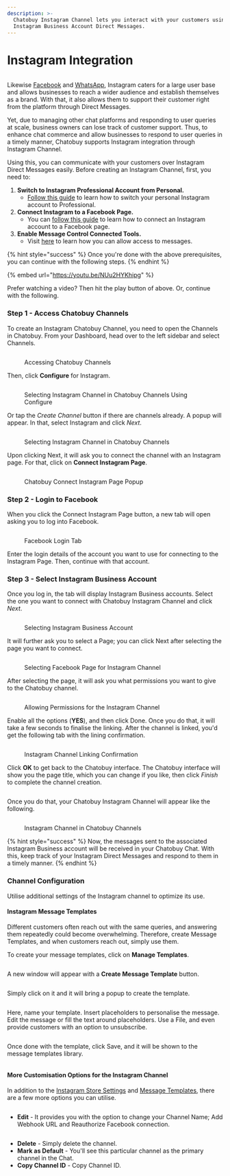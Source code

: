 ```yaml
---
description: >-
  Chatobuy Instagram Channel lets you interact with your customers using
  Instagram Business Account Direct Messages.
---
```


# Instagram Integration

<figure><img src="https://files.gitbook.com/v0/b/gitbook-x-prod.appspot.com/o/spaces%2FhElFPtMZjXYjDDMBT5q2%2Fuploads%2FFDrm8tsB3kBaWhrfacEx%2FInstagram%20Integration%20at%20RUM%20Work.png?alt=media&#x26;token=b9974333-51ad-41d8-83fa-3e77d980e22e" alt=""><figcaption></figcaption></figure>

Likewise [Facebook](https://github.com/rampwin/rampwin-gitbook-docs/blob/main/broken-reference/README.md) and [WhatsApp](https://github.com/rampwin/rampwin-gitbook-docs/blob/main/broken-reference/README.md), Instagram caters for a large user base and allows businesses to reach a wider audience and establish themselves as a brand. With that, it also allows them to support their customer right from the platform through Direct Messages.

Yet, due to managing other chat platforms and responding to user queries at scale, business owners can lose track of customer support. Thus, to enhance chat commerce and allow businesses to respond to user queries in a timely manner, Chatobuy supports Instagram integration through Instagram Channel.

Using this, you can communicate with your customers over Instagram Direct Messages easily. Before creating an Instagram Channel, first, you need to:

1. **Switch to Instagram Professional Account from Personal.**
   * [Follow this guide](https://github.com/rampwin/rampwin-gitbook-docs/blob/main/broken-reference/README.md) to learn how to switch your personal Instagram account to Professional.
2. **Connect Instagram to a Facebook Page.**
   * You can [follow this guide](https://github.com/rampwin/rampwin-gitbook-docs/blob/main/broken-reference/README.md) to learn how to connect an Instagram account to a Facebook page.
3. **Enable Message Control Connected Tools.**
   * Visit [here](https://github.com/rampwin/rampwin-gitbook-docs/blob/main/broken-reference/README.md) to learn how you can allow access to messages.

{% hint style="success" %}
Once you're done with the above prerequisites, you can continue with the following steps.
{% endhint %}

{% embed url="https://youtu.be/NUu2HYKhipg" %}

Prefer watching a video? Then hit the play button of above. Or, continue with the following.

### Step 1 - Access Chatobuy Channels <a href="#step-1-access-rum-work-channels" id="step-1-access-rum-work-channels"></a>

To create an Instagram Chatobuy Channel, you need to open the Channels in Chatobuy. From your Dashboard, head over to the left sidebar and select Channels.

<figure><img src="https://files.gitbook.com/v0/b/gitbook-x-prod.appspot.com/o/spaces%2FhElFPtMZjXYjDDMBT5q2%2Fuploads%2Fuf6tOGAnmoJ6daeJmmZ8%2FAccessing%20RUM%20Work%20Channels%20for%20Instagram.png?alt=media&#x26;token=5b04aefc-099e-4952-8463-d0e953c1ca17" alt=""><figcaption><p>Accessing Chatobuy Channels</p></figcaption></figure>

Then, click **Configure** for Instagram.

<figure><img src="https://files.gitbook.com/v0/b/gitbook-x-prod.appspot.com/o/spaces%2FhElFPtMZjXYjDDMBT5q2%2Fuploads%2FVH9gHUerPYiHppGIAzro%2FConfigure%20Button%20Instagram%20Channel.png?alt=media&#x26;token=b7dc54ff-a37c-483a-afd1-f9ea37bbbdad" alt=""><figcaption><p>Selecting Instagram Channel in Chatobuy Channels Using Configure</p></figcaption></figure>

Or tap the _Create Channel_ button if there are channels already. A popup will appear. In that, select Instagram and click _Next_.

<figure><img src="https://files.gitbook.com/v0/b/gitbook-x-prod.appspot.com/o/spaces%2FhElFPtMZjXYjDDMBT5q2%2Fuploads%2FO5fbivQHaSke2DsYRPV8%2FSelecting%20Instagram%20Channel%20in%20the%20RUM%20Work%20Channels.png?alt=media&#x26;token=75f02aa3-4afb-430c-ab06-e955ff3d74d5" alt=""><figcaption><p>Selecting Instagram Channel in Chatobuy Channels</p></figcaption></figure>

Upon clicking Next, it will ask you to connect the channel with an Instagram page. For that, click on **Connect Instagram Page**.

<figure><img src="https://files.gitbook.com/v0/b/gitbook-x-prod.appspot.com/o/spaces%2FhElFPtMZjXYjDDMBT5q2%2Fuploads%2FHUDXwUhXY1tCIFygdSUV%2FConnect%20Instagram%20Page%20option.png?alt=media&#x26;token=301e1484-dc53-41cc-a02b-b70a18d4a8fc" alt=""><figcaption><p>Chatobuy Connect Instagram Page Popup</p></figcaption></figure>

### Step 2 - Login to Facebook

When you click the Connect Instagram Page button, a new tab will open asking you to log into Facebook.

<figure><img src="https://files.gitbook.com/v0/b/gitbook-x-prod.appspot.com/o/spaces%2FhElFPtMZjXYjDDMBT5q2%2Fuploads%2FqyXscj908pKffJAm2msL%2FLogin%20to%20Facebook%20for%20RUM%20Work%20Instagram%20Channel.png?alt=media&#x26;token=ebfb9ad6-7d42-4f35-ac4b-9ede5c205104" alt=""><figcaption><p>Facebook Login Tab</p></figcaption></figure>

Enter the login details of the account you want to use for connecting to the Instagram Page. Then, continue with that account.

### Step 3 - Select Instagram Business Account

Once you log in, the tab will display Instagram Business accounts. Select the one you want to connect with Chatobuy Instagram Channel and click _Next_.

<figure><img src="https://files.gitbook.com/v0/b/gitbook-x-prod.appspot.com/o/spaces%2FhElFPtMZjXYjDDMBT5q2%2Fuploads%2FviKPOBZnajjDYhz34X5S%2FSelecting%20Instagram%20Business%20Account.png?alt=media&#x26;token=b9280f97-9496-4aaf-9f3a-839763f07810" alt=""><figcaption><p>Selecting Instagram Business Account</p></figcaption></figure>

It will further ask you to select a Page; you can click Next after selecting the page you want to connect.

<figure><img src="https://files.gitbook.com/v0/b/gitbook-x-prod.appspot.com/o/spaces%2FhElFPtMZjXYjDDMBT5q2%2Fuploads%2Fepi5riFr1WD1x5PM07TW%2FSelecting%20a%20page%20from%20Facebook%20for%20Instagram%20Channel.png?alt=media&#x26;token=8ec60cee-2b5a-4f1c-bf64-48c00aa3fc50" alt=""><figcaption><p>Selecting Facebook Page for Instagram Channel</p></figcaption></figure>

After selecting the page, it will ask you what permissions you want to give to the Chatobuy channel.

<figure><img src="https://files.gitbook.com/v0/b/gitbook-x-prod.appspot.com/o/spaces%2FhElFPtMZjXYjDDMBT5q2%2Fuploads%2FaiH4Ye7U3h9tzQBYPpQg%2FAllowing%20Permissions%20for%20the%20Instagram%20Channel.png?alt=media&#x26;token=658d61ec-0483-4516-8f8b-12990bd89a88" alt=""><figcaption><p>Allowing Permissions for the Instagram Channel</p></figcaption></figure>

Enable all the options (**YES**), and then click Done. Once you do that, it will take a few seconds to finalise the linking. After the channel is linked, you'd get the following tab with the lining confirmation.

<figure><img src="https://files.gitbook.com/v0/b/gitbook-x-prod.appspot.com/o/spaces%2FhElFPtMZjXYjDDMBT5q2%2Fuploads%2FsdlssQU1R62PfDstvC6K%2FRUM%20Work%20and%20Instagram%20Connection%20Confirmation.png?alt=media&#x26;token=fca136e1-aa6a-459c-b4af-416add065eac" alt=""><figcaption><p>Instagram Channel Linking Confirmation</p></figcaption></figure>

Click **OK** to get back to the Chatobuy interface. The Chatobuy interface will show you the page title, which you can change if you like, then click _Finish_ to complete the channel creation.

<figure><img src="https://files.gitbook.com/v0/b/gitbook-x-prod.appspot.com/o/spaces%2FhElFPtMZjXYjDDMBT5q2%2Fuploads%2Fx5oTHIy5nZobd2aMl02u%2FLast%20Step%20in%20Creating%20the%20RUM%20Work%20Instagram%20Channel.png?alt=media&#x26;token=7d78a7f2-9ba8-4fe0-bb6e-d4e0f4e24079" alt=""><figcaption></figcaption></figure>

Once you do that, your Chatobuy Instagram Channel will appear like the following.

<figure><img src="https://files.gitbook.com/v0/b/gitbook-x-prod.appspot.com/o/spaces%2FhElFPtMZjXYjDDMBT5q2%2Fuploads%2FKvqbOzJzi36uyko7a0q9%2FInstagram%20Channel%20in%20RUM%20Work%20Channels.png?alt=media&#x26;token=44ca3ab4-635a-4b78-aa81-cfdafed715cc" alt=""><figcaption><p>Instagram Channel in Chatobuy Channels</p></figcaption></figure>

{% hint style="success" %}
Now, the messages sent to the associated Instagram Business account will be received in your Chatobuy Chat. With this, keep track of your Instagram Direct Messages and respond to them in a timely manner.
{% endhint %}

### Channel Configuration

Utilise additional settings of the Instagram channel to optimize its use.

#### Instagram Message Templates

Different customers often reach out with the same queries, and answering them repeatedly could become overwhelming. Therefore, create Message Templates, and when customers reach out, simply use them.

To create your message templates, click on **Manage Templates**.

<figure><img src="https://files.gitbook.com/v0/b/gitbook-x-prod.appspot.com/o/spaces%2FhElFPtMZjXYjDDMBT5q2%2Fuploads%2F0iQCFBURMil16nrLoUtl%2FOpening%20Manage%20Templates%20of%20the%20Instagram%20Channel.png?alt=media&#x26;token=4d957328-d621-415a-a1ea-93762b96d767" alt=""><figcaption></figcaption></figure>

A new window will appear with a **Create Message Template** button.

<figure><img src="https://files.gitbook.com/v0/b/gitbook-x-prod.appspot.com/o/spaces%2FhElFPtMZjXYjDDMBT5q2%2Fuploads%2Fc9eRzH4r2llbkvIfB8Fh%2FCreating%20a%20Message%20Template%20in%20Instagram%20Channel.png?alt=media&#x26;token=a778c134-5f84-47a5-a29e-c802cf72a1e2" alt=""><figcaption></figcaption></figure>

Simply click on it and it will bring a popup to create the template.

<figure><img src="https://files.gitbook.com/v0/b/gitbook-x-prod.appspot.com/o/spaces%2FhElFPtMZjXYjDDMBT5q2%2Fuploads%2FZWuUIVDHvzmB4C5s3ZD3%2FCreate%20Message%20Templates%20Popup%20in%20Instagram%20Channel.png?alt=media&#x26;token=dca9c606-385d-4f51-b7be-6bf2ecf116d9" alt=""><figcaption></figcaption></figure>

Here, name your template. Insert placeholders to personalise the message. Edit the message or fill the text around placeholders. Use a File, and even provide customers with an option to unsubscribe.

<figure><img src="https://files.gitbook.com/v0/b/gitbook-x-prod.appspot.com/o/spaces%2FhElFPtMZjXYjDDMBT5q2%2Fuploads%2FkmHfLOclyQ4XhITOUAO1%2FSaving%20Message%20Template%20in%20Instagram%20Channel.png?alt=media&#x26;token=5324224a-22d5-45b6-9514-f003f3b8ad2b" alt=""><figcaption></figcaption></figure>

Once done with the template, click Save, and it will be shown to the message templates library.

<figure><img src="https://files.gitbook.com/v0/b/gitbook-x-prod.appspot.com/o/spaces%2FhElFPtMZjXYjDDMBT5q2%2Fuploads%2F4dPCnGfYKTlRdj2pknaJ%2FMessage%20Templates%20Library%20in%20Instagram%20Channel.png?alt=media&#x26;token=1722bd0e-e632-4fa7-88fb-34ec33359896" alt=""><figcaption></figcaption></figure>

#### More Customisation Options for the Instagram Channel

In addition to the [Instagram Store Settings](instagram-integration.md#facebook-store-settings) and [Message Templates](instagram-integration.md#facebook-message-templates), there are a few more options you can utilise.

<figure><img src="https://files.gitbook.com/v0/b/gitbook-x-prod.appspot.com/o/spaces%2FhElFPtMZjXYjDDMBT5q2%2Fuploads%2FJftvLo6tu2DumYypE17z%2FInstagram%20Channel%20More%20Options.png?alt=media&#x26;token=29e8f97a-890f-4d4a-ad50-d636b0665f1e" alt=""><figcaption></figcaption></figure>

* **Edit** - It provides you with the option to change your Channel Name; Add Webhook URL and Reauthorize Facebook connection.

<figure><img src="https://files.gitbook.com/v0/b/gitbook-x-prod.appspot.com/o/spaces%2FhElFPtMZjXYjDDMBT5q2%2Fuploads%2FDT1g3OUWkX6DPtv2d6Gf%2FEdit%20Channel%20Instagram%20Popup.png?alt=media&#x26;token=248ba2c3-b3da-40fc-8a9b-5b3bf4b63e6a" alt=""><figcaption></figcaption></figure>

* **Delete** - Simply delete the channel.
* **Mark as Default** - You'll see this particular channel as the primary channel in the Chat.
* **Copy Channel ID** - Copy Channel ID.
